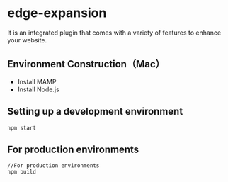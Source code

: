 # edge-expansion

It is an integrated plugin that comes with a variety of features to enhance your website.

## Environment Construction（Mac）
- Install MAMP
- Install Node.js

## Setting up a development environment
```
npm start
```

## For production environments
```
//For production environments
npm build
```